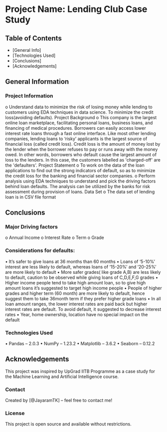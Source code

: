 # Project Name: Lending Club Case Study

## Table of Contents
*	[General Info]
*	[Technologies Used]
*	[Conclusions]
*	[Acknowledgements]

## General Information
### Project Information
o	Understand data to minimize the risk of losing money while lending to customers using EDA techniques in data science. To minimize the credit loss(avoiding defaults).
Project Background
o	This company is the largest online loan marketplace, facilitating personal loans, business loans, and financing of medical procedures. Borrowers can easily access lower interest rate loans through a fast online interface. Like most other lending companies, lending loans to ‘risky’ applicants is the largest source of financial loss (called credit loss). Credit loss is the amount of money lost by the lender when the borrower refuses to pay or runs away with the money owed. In other words, borrowers who default cause the largest amount of loss to the lenders. In this case, the customers labelled as 'charged-off' are the 'defaulters'.
Project Statement
o	To work on the data of the loan applications to find out the strong indicators of default, so as to minimize the credit loss for the banking and financial sector companies.
o	Perform analysis using EDA techniques to understand and pick the driving factors behind loan defaults. The analysis can be utilized by the banks for risk assessment during provision of loans.
Data Set
o	The data set of lending loan is in CSV file format


## Conclusions
### Major Driving factors
o	Annual Income
o	Interest Rate
o	Term
o	Grade

### Considerations for defaults:
•	It’s safer to give loans at 36 months than 60 months
•	Loans of ‘5-10%’ interest are less likely to default, whereas loans of ‘15-20%’ and ‘20-25%’ are more likely to default
•	More safer grades( like grade A,B) are less likely to default, caution to be observed while giving loans of C,D,E,F,G grades
•	Higher income people tend to take high amount loan, so to give high amount loans it’s suggested to target high income people
•	People of higher grades and higher term (60 month) are more likely to default, hence suggest them to take 36month term if they prefer higher grade loans
•	In all loan amount ranges, the lower interest rates are paid back  but higher interest rates are default. To avoid default, it suggested to decrease interest rates
•	Year, home ownership, location have no special impact on the default

### Technologies Used
•	Pandas – 2.0.3
•	NumPy – 1.23.2
•	Matplotlib – 3.6.2
•	Seaborn – 0.12.2

## Acknowledgements
This project was inspired by UpGrad IITB Programme as a case study for the Machine Learning and Artificial Intelligence course.

### Contact
Created by [@JayaramTK] – feel free to contact me!

### License
This project is open source and available without restrictions.





